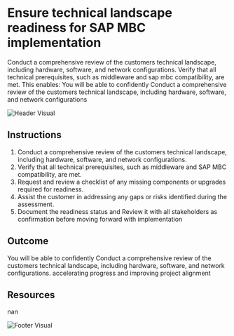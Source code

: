 # Ensure technical landscape readiness for SAP MBC implementation

Conduct a comprehensive review of the customers technical landscape, including hardware, software, and network configurations. Verify that all technical prerequisites, such as middleware and sap mbc compatibility, are met. This enables: You will be able to confidently Conduct a comprehensive review of the customers technical landscape, including hardware, software, and network configurations

![Header Visual](https://raw.githubusercontent.com/BriskenFinancials/use-case-template/main/cards/assets/UC10000426-L-03-top.png)

## Instructions

1. Conduct a comprehensive review of the customers technical landscape, including hardware, software, and network configurations.
2. Verify that all technical prerequisites, such as middleware and SAP MBC compatibility, are met.
3. Request and review a checklist of any missing components or upgrades required for readiness.
4. Assist the customer in addressing any gaps or risks identified during the assessment.
5. Document the readiness status and Review it with all stakeholders as confirmation before moving forward with implementation

## Outcome

You will be able to confidently Conduct a comprehensive review of the customers technical landscape, including hardware, software, and network configurations. accelerating progress and improving project alignment

## Resources

nan

![Footer Visual](https://raw.githubusercontent.com/BriskenFinancials/use-case-template/main/cards/assets/UC10000426-L-03-bottom.png)